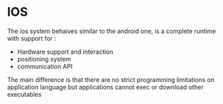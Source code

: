 # IOS

The ios system behaives similar to the android one, is a complete runtime with support for :

- Hardware support and interaction
- positioning system
- communication API

The main difference is that there are no strict programming limitations on application language but applications cannot exec or download other executables
